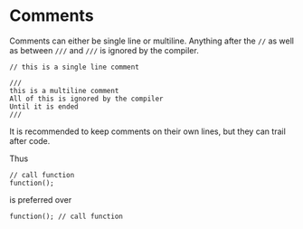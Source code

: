 # Comments
Comments can either be single line or multiline. 
Anything after the `//` as well as between `///` and `///` is ignored by the compiler.
```
// this is a single line comment

///
this is a multiline comment
All of this is ignored by the compiler
Until it is ended
///
```
It is recommended to keep comments on their own lines, but they can trail after code.

Thus
```
// call function
function();
```
is preferred over
```
function(); // call function
```
